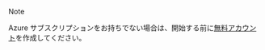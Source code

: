> [!NOTE]
> Azure サブスクリプションをお持ちでない場合は、開始する前に[無料アカウント](https://azure.microsoft.com/free/?azure-portal=true)を作成してください。